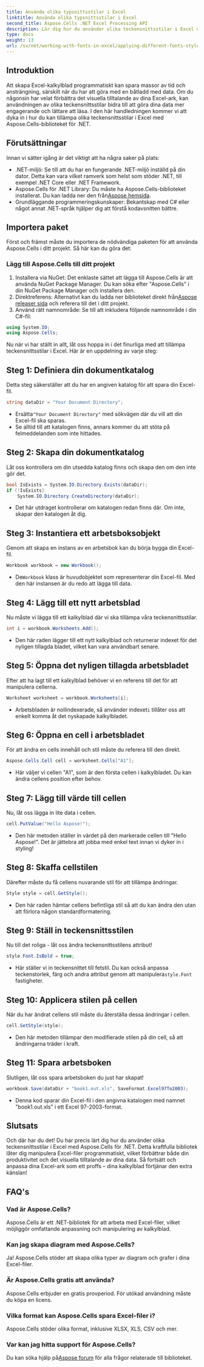 ```yaml
---
title: Använda olika typsnittsstilar i Excel
linktitle: Använda olika typsnittsstilar i Excel
second_title: Aspose.Cells .NET Excel Processing API
description: Lär dig hur du använder olika teckensnittsstilar i Excel med Aspose.Cells för .NET. Steg-för-steg handledning för att förbättra din kalkylbladsdesign.
type: docs
weight: 13
url: /sv/net/working-with-fonts-in-excel/applying-different-fonts-styles/
---
```

## Introduktion
Att skapa Excel-kalkylblad programmatiskt kan spara massor av tid och ansträngning, särskilt när du har att göra med en båtladd med data. Om du någonsin har velat förbättra det visuella tilltalande av dina Excel-ark, kan användningen av olika teckensnittsstilar bidra till att göra dina data mer engagerande och lättare att läsa. I den här handledningen kommer vi att dyka in i hur du kan tillämpa olika teckensnittsstilar i Excel med Aspose.Cells-biblioteket för .NET.
## Förutsättningar
Innan vi sätter igång är det viktigt att ha några saker på plats:
- .NET-miljö: Se till att du har en fungerande .NET-miljö inställd på din dator. Detta kan vara vilket ramverk som helst som stöder .NET, till exempel .NET Core eller .NET Framework.
-  Aspose.Cells för .NET Library: Du måste ha Aspose.Cells-biblioteket installerat. Du kan ladda ner den från[Aspose hemsida](https://releases.aspose.com/cells/net/). 
- Grundläggande programmeringskunskaper: Bekantskap med C# eller något annat .NET-språk hjälper dig att förstå kodavsnitten bättre.
## Importera paket
Först och främst måste du importera de nödvändiga paketen för att använda Aspose.Cells i ditt projekt. Så här kan du göra det:
### Lägg till Aspose.Cells till ditt projekt
1. Installera via NuGet: Det enklaste sättet att lägga till Aspose.Cells är att använda NuGet Package Manager. Du kan söka efter "Aspose.Cells" i din NuGet Package Manager och installera den.
2.  Direktreferens: Alternativt kan du ladda ner biblioteket direkt från[Aspose releaser sida](https://releases.aspose.com/cells/net/) och referera till det i ditt projekt.
3. Använd rätt namnområde: Se till att inkludera följande namnområde i din C#-fil:
```csharp
using System.IO;
using Aspose.Cells;
```
Nu när vi har ställt in allt, låt oss hoppa in i det finurliga med att tillämpa teckensnittsstilar i Excel. Här är en uppdelning av varje steg:
## Steg 1: Definiera din dokumentkatalog
Detta steg säkerställer att du har en angiven katalog för att spara din Excel-fil. 
```csharp
string dataDir = "Your Document Directory";
```
-  Ersätta`"Your Document Directory"` med sökvägen där du vill att din Excel-fil ska sparas.
- Se alltid till att katalogen finns, annars kommer du att stöta på felmeddelanden som inte hittades.
## Steg 2: Skapa din dokumentkatalog
Låt oss kontrollera om din utsedda katalog finns och skapa den om den inte gör det.
```csharp
bool IsExists = System.IO.Directory.Exists(dataDir);
if (!IsExists)
    System.IO.Directory.CreateDirectory(dataDir);
```
- Det här utdraget kontrollerar om katalogen redan finns där. Om inte, skapar den katalogen åt dig. 
## Steg 3: Instantiera ett arbetsboksobjekt
Genom att skapa en instans av en arbetsbok kan du börja bygga din Excel-fil.
```csharp
Workbook workbook = new Workbook();
```
-  De`Workbook` klass är huvudobjektet som representerar din Excel-fil. Med den här instansen är du redo att lägga till data.
## Steg 4: Lägg till ett nytt arbetsblad
Nu måste vi lägga till ett kalkylblad där vi ska tillämpa våra teckensnittsstilar.
```csharp
int i = workbook.Worksheets.Add();
```

- Den här raden lägger till ett nytt kalkylblad och returnerar indexet för det nyligen tillagda bladet, vilket kan vara användbart senare.
## Steg 5: Öppna det nyligen tillagda arbetsbladet
Efter att ha lagt till ett kalkylblad behöver vi en referens till det för att manipulera cellerna.
```csharp
Worksheet worksheet = workbook.Worksheets[i];
```

-  Arbetsbladen är nollindexerade, så använder indexet`i` tillåter oss att enkelt komma åt det nyskapade kalkylbladet.
## Steg 6: Öppna en cell i arbetsbladet
För att ändra en cells innehåll och stil måste du referera till den direkt.
```csharp
Aspose.Cells.Cell cell = worksheet.Cells["A1"];
```

- Här väljer vi cellen "A1", som är den första cellen i kalkylbladet. Du kan ändra cellens position efter behov.
## Steg 7: Lägg till värde till cellen
Nu, låt oss lägga in lite data i cellen.
```csharp
cell.PutValue("Hello Aspose!");
```

- Den här metoden ställer in värdet på den markerade cellen till "Hello Aspose!". Det är jättebra att jobba med enkel text innan vi dyker in i styling!
## Steg 8: Skaffa cellstilen
Därefter måste du få cellens nuvarande stil för att tillämpa ändringar.
```csharp
Style style = cell.GetStyle();
```

- Den här raden hämtar cellens befintliga stil så att du kan ändra den utan att förlora någon standardformatering.
## Steg 9: Ställ in teckensnittsstilen
Nu till det roliga - låt oss ändra teckensnittsstilens attribut!
```csharp
style.Font.IsBold = true;
```

-  Här ställer vi in teckensnittet till fetstil. Du kan också anpassa teckenstorlek, färg och andra attribut genom att manipulera`style.Font` fastigheter.
## Steg 10: Applicera stilen på cellen
När du har ändrat cellens stil måste du återställa dessa ändringar i cellen.
```csharp
cell.SetStyle(style);
```

- Den här metoden tillämpar den modifierade stilen på din cell, så att ändringarna träder i kraft.
## Steg 11: Spara arbetsboken
Slutligen, låt oss spara arbetsboken du just har skapat!
```csharp
workbook.Save(dataDir + "book1.out.xls", SaveFormat.Excel97To2003);
```

- Denna kod sparar din Excel-fil i den angivna katalogen med namnet "book1.out.xls" i ett Excel 97-2003-format.
## Slutsats
Och där har du det! Du har precis lärt dig hur du använder olika teckensnittsstilar i Excel med Aspose.Cells för .NET. Detta kraftfulla bibliotek låter dig manipulera Excel-filer programmatiskt, vilket förbättrar både din produktivitet och det visuella tilltalande av dina data. Så fortsätt och anpassa dina Excel-ark som ett proffs – dina kalkylblad förtjänar den extra känslan!
## FAQ's
### Vad är Aspose.Cells?  
Aspose.Cells är ett .NET-bibliotek för att arbeta med Excel-filer, vilket möjliggör omfattande anpassning och manipulering av kalkylblad.
### Kan jag skapa diagram med Aspose.Cells?  
Ja! Aspose.Cells stöder att skapa olika typer av diagram och grafer i dina Excel-filer.
### Är Aspose.Cells gratis att använda?  
Aspose.Cells erbjuder en gratis provperiod. För utökad användning måste du köpa en licens.  
### Vilka format kan Aspose.Cells spara Excel-filer i?  
Aspose.Cells stöder olika format, inklusive XLSX, XLS, CSV och mer.
### Var kan jag hitta support för Aspose.Cells?  
 Du kan söka hjälp på[Aspose forum](https://forum.aspose.com/c/cells/9) för alla frågor relaterade till biblioteket.